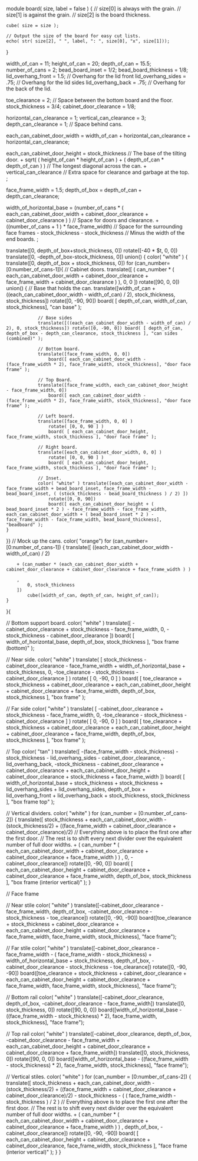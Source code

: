 module board( size, label = false ) {
    // size[0] is always with the grain.
    // size[1] is against the grain.
    // size[2] is the board thickness.
    
    cube( size = size );
    
    // Output the size of the board for easy cut lists.
    echo( str( size[2], " ", label, ": ", size[0], "x", size[1]));
}

width_of_can = 11;
height_of_can = 20;
depth_of_can = 15.5;
number_of_cans = 2;
bead_board_inset = 1/2;
bead_board_thickness = 1/8;
lid_overhang_front = 1.5;  // Overhang for the lid front
lid_overhang_sides = .75; // Overhang for the lid sides
lid_overhang_back = .75; // Overhang for the back of the lid.

toe_clearance = 2; // Space between the bottom board and the floor.
stock_thickness = 3/4;
cabinet_door_clearance = 1/8;

horizontal_can_clearance = 1;
vertical_can_clearance = 3;
depth_can_clearance = 1; // Space behind cans.

each_can_cabinet_door_width = width_of_can + horizontal_can_clearance + horizontal_can_clearance;

each_can_cabinet_door_height =
    stock_thickness // The base of the tilting door.
    + sqrt( ( height_of_can * height_of_can ) + ( depth_of_can * depth_of_can ) ) // The longest diagonal across the can.
    + vertical_can_clearance // Extra space for clearance and garbage at the top.
    ;

face_frame_width = 1.5;
depth_of_box = depth_of_can + depth_can_clearance;

width_of_horizontal_base =
    (number_of_cans * ( each_can_cabinet_door_width + cabinet_door_clearance + cabinet_door_clearance ) ) // Space for doors and clearance.
    + ((number_of_cans + 1 ) * face_frame_width) // Space for the surrounding face frames
    - stock_thickness - stock_thickness // Minus the width of the end boards.
    ;

translate([0, depth_of_box+stock_thickness, 0]) rotate([-40 * $t, 0, 0]) translate([0, -depth_of_box-stock_thickness, 0]) union() {
    color( "white" ) {
    translate([0, depth_of_box + stock_thickness, 0])
    for (can_number=[0:number_of_cans-1]){
        // Cabinet doors.
        translate([
            ( can_number * ( each_can_cabinet_door_width + cabinet_door_clearance + face_frame_width + cabinet_door_clearance ) ),
            0,
            0
         ])
            rotate([90, 0, 0])
            union() {
                    // Base that holds the can.
        translate([width_of_can + ((each_can_cabinet_door_width - width_of_can) / 2), stock_thickness, stock_thickness]) 
            rotate([0, -90, 90])
            board( [ depth_of_can, width_of_can, stock_thickness], "can base" );
           
                // Base sides
                translate([((each_can_cabinet_door_width - width_of_can) / 2), 0, stock_thickness]) rotate([0, -90, 0]) board( [ depth_of_can, depth_of_box - depth_can_clearance, stock_thickness ], "can sides (combined)" );
            
                // Bottom board.
                translate([face_frame_width, 0, 0])
                    board([ each_can_cabinet_door_width - (face_frame_width * 2), face_frame_width, stock_thickness], "door face frame" );
            
                // Top Board.
                translate([face_frame_width, each_can_cabinet_door_height - face_frame_width, 0])
                    board([ each_can_cabinet_door_width - (face_frame_width * 2), face_frame_width, stock_thickness], "door face frame" );
            
                // Left board.
                translate([face_frame_width, 0, 0] )
                    rotate( [0, 0, 90 ] )
                    board( [ each_can_cabinet_door_height, face_frame_width, stock_thickness ], "door face frame" );
            
                // Right board.
                translate([each_can_cabinet_door_width, 0, 0] )
                    rotate( [0, 0, 90 ] )
                    board( [ each_can_cabinet_door_height, face_frame_width, stock_thickness ], "door face frame" );
            
                // Inset.
                color( "white" ) translate([each_can_cabinet_door_width - face_frame_width + bead_board_inset, face_frame_width - bead_board_inset, ( (stock_thickness - bead_board_thickness ) / 2) ])
                    rotate([0, 0, 90])
                    board([ each_can_cabinet_door_height + ( bead_board_inset * 2 ) - face_frame_width - face_frame_width, each_can_cabinet_door_width + ( bead_board_inset * 2 ) - face_frame_width - face_frame_width, bead_board_thickness], "beadboard" );
    }
}}
    // Mock up the cans.
    color( "orange") for (can_number=[0:number_of_cans-1]) {
        translate([
            ((each_can_cabinet_door_width - width_of_can) / 2)
    
        + (can_number * (each_can_cabinet_door_width + cabinet_door_clearance + cabinet_door_clearance + face_frame_width ) )
    
        ,
            0, stock_thickness
        ])
            cube([width_of_can, depth_of_can, height_of_can]);
    }

}{

// Bottom support board.
color( "white" ) translate([
    -cabinet_door_clearance + stock_thickness - face_frame_width,
    0,
    -stock_thickness - cabinet_door_clearance
    ])
    board( [ width_of_horizontal_base, depth_of_box, stock_thickness ], "box frame (bottom)" );

// Near side.
color( "white" ) translate( [ stock_thickness - cabinet_door_clearance - face_frame_width + width_of_horizontal_base + stock_thickness, 0, -toe_clearance - stock_thickness - cabinet_door_clearance ] )
rotate( [ 0, -90, 0 ] )
    board( [
        toe_clearance + stock_thickness + cabinet_door_clearance + each_can_cabinet_door_height + cabinet_door_clearance + face_frame_width,
        depth_of_box,
        stock_thickness
    ], "box frame" );

// Far side
color( "white" ) translate( [ -cabinet_door_clearance + stock_thickness - face_frame_width, 0, -toe_clearance - stock_thickness - cabinet_door_clearance ] )
rotate( [ 0, -90, 0 ] )
    board( [
        toe_clearance + stock_thickness + cabinet_door_clearance + each_can_cabinet_door_height + cabinet_door_clearance + face_frame_width,
        depth_of_box,
        stock_thickness
    ], "box frame" );

// Top
color( "tan" ) translate([
    -(face_frame_width - stock_thickness) - stock_thickness - lid_overhang_sides - cabinet_door_clearance,
    -lid_overhang_back,
    -stock_thickness - cabinet_door_clearance + cabinet_door_clearance + each_can_cabinet_door_height + cabinet_door_clearance + stock_thickness + face_frame_width
    ])
    board( [ width_of_horizontal_base + stock_thickness + stock_thickness + lid_overhang_sides + lid_overhang_sides, depth_of_box + lid_overhang_front + lid_overhang_back + stock_thickness, stock_thickness ], "box frame top" );
    
// Vertical dividers.
color( "white" ) for (can_number = [0:number_of_cans-2]) {
    translate([
        stock_thickness
        + each_can_cabinet_door_width
        - (stock_thickness/2)
        + ((face_frame_width + cabinet_door_clearance + cabinet_door_clearance)/2)
        // Everything above is to place the first one after the first door.
        // The rest is to shift every next divider over the equivalent number of full door widths.
        + ( 
            can_number *
            (
                each_can_cabinet_door_width
                + cabinet_door_clearance
                + cabinet_door_clearance
                + face_frame_width
            )
        )
        ,
        0,
        -cabinet_door_clearance])
    rotate([0, -90, 0])
        board( [ each_can_cabinet_door_height + cabinet_door_clearance + cabinet_door_clearance + face_frame_width, depth_of_box, stock_thickness ], "box frame (interior vertical)" );
}

// Face frame

// Near stile
color( "white" ) translate([-cabinet_door_clearance - face_frame_width, depth_of_box, -cabinet_door_clearance - stock_thickness - toe_clearance]) 
rotate([0, -90, -90])
    board([toe_clearance + stock_thickness + cabinet_door_clearance + each_can_cabinet_door_height + cabinet_door_clearance + face_frame_width, face_frame_width, stock_thickness], "face frame");

// Far stile
color( "white" ) translate([-cabinet_door_clearance - face_frame_width - ( face_frame_width - stock_thickness) + width_of_horizontal_base + stock_thickness, depth_of_box, -cabinet_door_clearance - stock_thickness - toe_clearance]) 
rotate([0, -90, -90])
    board([toe_clearance + stock_thickness + cabinet_door_clearance + each_can_cabinet_door_height + cabinet_door_clearance + face_frame_width, face_frame_width, stock_thickness], "face frame");

// Bottom rail
color( "white" ) translate([-cabinet_door_clearance, depth_of_box, -cabinet_door_clearance - face_frame_width])
    translate([0, stock_thickness, 0]) rotate([90, 0, 0]) board([width_of_horizontal_base - ((face_frame_width - stock_thickness) * 2), face_frame_width, stock_thickness], "face frame");

// Top rail
color( "white" ) translate([-cabinet_door_clearance, depth_of_box, -cabinet_door_clearance - face_frame_width + each_can_cabinet_door_height + cabinet_door_clearance + cabinet_door_clearance + face_frame_width])
    translate([0, stock_thickness, 0]) rotate([90, 0, 0]) board([width_of_horizontal_base - ((face_frame_width - stock_thickness) * 2), face_frame_width, stock_thickness], "face frame");

// Vertical stiles.
color( "white" ) for (can_number = [0:number_of_cans-2]) {
    translate([
        stock_thickness
        + each_can_cabinet_door_width
        - (stock_thickness/2)
        + ((face_frame_width + cabinet_door_clearance + cabinet_door_clearance)/2)
        - stock_thickness
        - ( ( face_frame_width - stock_thickness ) / 2 )
        // Everything above is to place the first one after the first door.
        // The rest is to shift every next divider over the equivalent number of full door widths.
        + ( 
            can_number *
            (
                each_can_cabinet_door_width
                + cabinet_door_clearance
                + cabinet_door_clearance
                + face_frame_width
            )
        )
        ,
        depth_of_box,
        -cabinet_door_clearance])
    rotate([0, -90, -90])
        board( [ each_can_cabinet_door_height + cabinet_door_clearance + cabinet_door_clearance, face_frame_width, stock_thickness ], "face frame (interior vertical)" );
}
}
